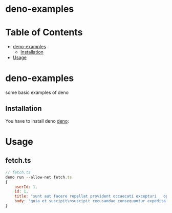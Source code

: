# deno-examples

# Table of Contents

- [deno-examples](#deno-examples)
  - [Installation](#installation)
- [Usage](#usage)

# deno-examples

some basic examples of deno

## Installation

You have to install deno [deno](https://deno.land/#installation):

# Usage

## fetch.ts

```javascript
// fetch.ts
deno run --allow-net fetch.ts
{
    userId: 1,
    id: 1,
    title: "sunt aut facere repellat provident occaecati excepturi   optio reprehenderit",
    body: "quia et suscipit\nsuscipit recusandae consequuntur expedita et cum\nreprehenderit molestiae ut ut quas..."
}
```
